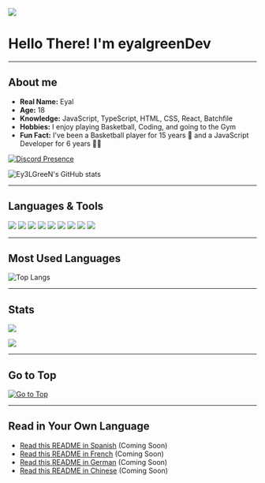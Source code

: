 <!-- Typing Animation -->
<img src="https://readme-typing-svg.herokuapp.com?font=Impact&size=21&duration=5015&pause=1000&color=0084ff&center=true&vCenter=true&multiline=true&width=435&lines=hey%2C+welcome+to+my+github"/>

# Hello There! I'm **eyalgreenDev**

---

## About me

- **Real Name:** Eyal
- **Age:** 18
- **Knowledge:** JavaScript, TypeScript, HTML, CSS, React, Batchfile
- **Hobbies:** I enjoy playing Basketball, Coding, and going to the Gym
- **Fun Fact:** I've been a Basketball player for 15 years 🏀 and a JavaScript Developer for 6 years 👩‍💻

[![Discord Presence](https://lanyard.cnrad.dev/api/1135627677441736704)](https://discord.com/users/1135627677441736704)

![Ey3LGreeN's GitHub stats](https://github-readme-stats.vercel.app/api?username=eyalgreenDev&hide=contribs,prs)

---

## Languages & Tools

<!-- Badges for Languages & Tools -->
<img src="https://img.shields.io/badge/javascript-%23323330.svg?style=for-the-badge&logo=javascript&logoColor=%23F7DF1E" />
<img src="https://img.shields.io/badge/typescript-%23323330.svg?style=for-the-badge&logo=typescript&logoColor=%23F7DF1E" />
<img src="https://img.shields.io/badge/html-%23323330.svg?style=for-the-badge&logo=html5&logoColor=%23F7DF1E" />
<img src="https://img.shields.io/badge/css-%23323330.svg?style=for-the-badge&logo=css3&logoColor=%23F7DF1E" />
<img src="https://img.shields.io/badge/react-%23323330.svg?style=for-the-badge&logo=react&logoColor=%23F7DF1E" />
<img src="https://img.shields.io/badge/node.js-6DA55F?style=for-the-badge&logo=node.js&logoColor=white"/>
<img src="https://img.shields.io/badge/Visual%20Studio%20Code-0078d7.svg?style=for-the-badge&logo=visual-studio-code&logoColor=white"/>
<img src="https://img.shields.io/badge/Batchfile-%23323330.svg?style=for-the-badge&logo=batchfile&logoColor=%23F7DF1E" />
<img src="https://img.shields.io/badge/Visual%20Studio-%23323330.svg?style=for-the-badge&logo=visual-studio&logoColor=%23F7DF1E" />

---

## Most Used Languages

<!-- GitHub Top Language -->
![Top Langs](https://github-readme-stats.vercel.app/api/top-langs/?username=eyalgreenDev&layout=compact)

---

## Stats

<!-- GitHub Profile Views -->
![](https://komarev.com/ghpvc/?username=Ey3LGreeN&style=flat-square)

<!-- GitHub Profile Visits Counter -->
![](https://visitcount.itsvg.in/api?id=eyalgreenDev&icon=0&color=0)

---

## Go to Top
[![Go to Top](https://img.shields.io/badge/Go%20to%20Top-%E2%86%91-%23007bff?style=for-the-badge)](#hello-there-im-eyalgreendev)

---

## Read in Your Own Language

- [Read this README in Spanish](#) (Coming Soon)
- [Read this README in French](#) (Coming Soon)
- [Read this README in German](#) (Coming Soon)
- [Read this README in Chinese](#) (Coming Soon)

